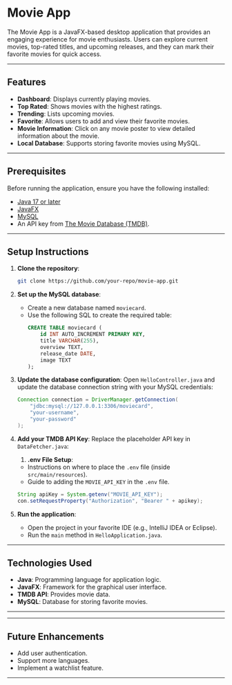 # Movie App

The Movie App is a JavaFX-based desktop application that provides an engaging experience for movie enthusiasts. Users can explore current movies, top-rated titles, and upcoming releases, and they can mark their favorite movies for quick access.

---

## Features

- **Dashboard**: Displays currently playing movies.
- **Top Rated**: Shows movies with the highest ratings.
- **Trending**: Lists upcoming movies.
- **Favorite**: Allows users to add and view their favorite movies.
- **Movie Information**: Click on any movie poster to view detailed information about the movie.
- **Local Database**: Supports storing favorite movies using MySQL.

---

## Prerequisites

Before running the application, ensure you have the following installed:

- [Java 17 or later](https://www.oracle.com/java/technologies/javase-downloads.html)
- [JavaFX](https://openjfx.io/)
- [MySQL](https://www.mysql.com/)
- An API key from [The Movie Database (TMDB)](https://www.themoviedb.org/).

---

## Setup Instructions

1. **Clone the repository**:
   ```bash
   git clone https://github.com/your-repo/movie-app.git
   ```
2. **Set up the MySQL database**:
   - Create a new database named `moviecard`.
   - Use the following SQL to create the required table:
     ```sql
     CREATE TABLE moviecard (
         id INT AUTO_INCREMENT PRIMARY KEY,
         title VARCHAR(255),
         overview TEXT,
         release_date DATE,
         image TEXT
     );
     ```
3. **Update the database configuration**:
   Open `HelloController.java` and update the database connection string with your MySQL credentials:

   ```java
   Connection connection = DriverManager.getConnection(
       "jdbc:mysql://127.0.0.1:3306/moviecard",
       "your-username",
       "your-password"
   );
   ```

4. **Add your TMDB API Key**:
   Replace the placeholder API key in `DataFetcher.java`:

   1. **.env File Setup**:

   - Instructions on where to place the `.env` file (inside `src/main/resources`).
   - Guide to adding the `MOVIE_API_KEY` in the `.env` file.

   ```java
   String apiKey = System.getenv("MOVIE_API_KEY");
   con.setRequestProperty("Authorization", "Bearer " + apikey);
   ```

5. **Run the application**:
   - Open the project in your favorite IDE (e.g., IntelliJ IDEA or Eclipse).
   - Run the `main` method in `HelloApplication.java`.

---

## Technologies Used

- **Java**: Programming language for application logic.
- **JavaFX**: Framework for the graphical user interface.
- **TMDB API**: Provides movie data.
- **MySQL**: Database for storing favorite movies.

---

---

## Future Enhancements

- Add user authentication.
- Support more languages.
- Implement a watchlist feature.

---
